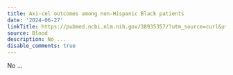 ```yaml
---
title: Axi-cel outcomes among non-Hispanic Black patients
date: '2024-06-27'
linkTitle: https://pubmed.ncbi.nlm.nih.gov/38935357/?utm_source=curl&utm_medium=rss&utm_campaign=journals&utm_content=7603509&fc=None&ff=20240627181930&v=2.18.0.post9+e462414
source: Blood
description: No ...
disable_comments: true
---
```

No ...